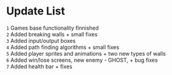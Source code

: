 # Update List

`1` Games base functionality finnished      
`2` Added breaking walls + small fixes      
`3` Added input/output boxes      
`4` Added path finding algorithms + small fixes     
`5` Added player sprites and animations + two new types of walls     
`6` Added win/lose screens, new enemy - GHOST, + bug fixes   
`7` Added health bar + fixes
 

